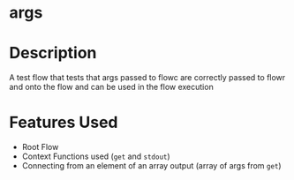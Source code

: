 args
==

Description
===
A test flow that tests that args passed to flowc are correctly passed to flowr and onto the flow and can be used in
the flow execution

Features Used
===
* Root Flow
* Context Functions used (`get` and `stdout`)
* Connecting from an element of an array output (array of args from `get`)